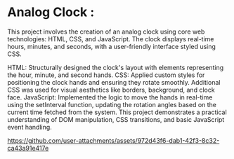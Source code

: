 # Analog Clock : 

This project involves the creation of an analog clock using core web technologies: HTML, CSS, and JavaScript. The clock displays real-time hours, minutes, and seconds, with a user-friendly interface styled using CSS.

HTML: Structurally designed the clock's layout with elements representing the hour, minute, and second hands.
CSS: Applied custom styles for positioning the clock hands and ensuring they rotate smoothly. Additional CSS was used for visual aesthetics like borders, background, and clock face.
JavaScript: Implemented the logic to move the hands in real-time using the setInterval function, updating the rotation angles based on the current time fetched from the system.
This project demonstrates a practical understanding of DOM manipulation, CSS transitions, and basic JavaScript event handling.





https://github.com/user-attachments/assets/972d43f6-dab1-42f3-8c32-ca43a91e417e


